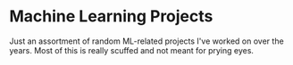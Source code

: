 # Machine Learning Projects
Just an assortment of random ML-related projects I've worked on over the years. Most of this is really scuffed and not meant for prying eyes.
